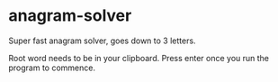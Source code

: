 # anagram-solver
Super fast anagram solver, goes down to 3 letters.

Root word needs to be in your clipboard. Press enter once you run the program to commence.
